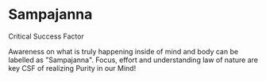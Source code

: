 # Sampajanna
Critical Success Factor 

Awareness on what is truly happening inside of mind and body can be labelled as "Sampajanna".
Focus, effort and understanding law of nature are key CSF of realizing Purity in our Mind!
